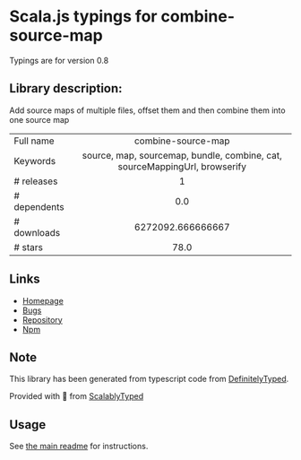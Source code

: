 
# Scala.js typings for combine-source-map

Typings are for version 0.8

## Library description:
Add source maps of multiple files, offset them and then combine them into one source map

|                    |                 |
| ------------------ | :-------------: |
| Full name          | combine-source-map |
| Keywords           | source, map, sourcemap, bundle, combine, cat, sourceMappingUrl, browserify |
| # releases         | 1 |
| # dependents       | 0.0 |
| # downloads        | 6272092.666666667 |
| # stars            | 78.0 |

## Links
- [Homepage](https://github.com/thlorenz/combine-source-map)
- [Bugs](https://github.com/thlorenz/combine-source-map/issues)
- [Repository](https://github.com/thlorenz/combine-source-map)
- [Npm](https://www.npmjs.com/package/combine-source-map)
    


## Note
This library has been generated from typescript code from [DefinitelyTyped](https://definitelytyped.org).

Provided with :purple_heart: from [ScalablyTyped](https://github.com/oyvindberg/ScalablyTyped)

## Usage
See [the main readme](../../readme.md) for instructions.


